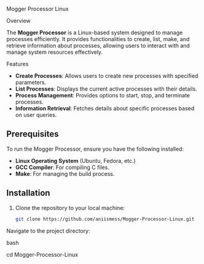  Mogger Processor Linux

Overview

The **Mogger Processor** is a Linux-based system designed to manage processes efficiently. It provides functionalities to create, list, make, and retrieve information about processes, allowing users to interact with and manage system resources effectively.

Features

- **Create Processes**: Allows users to create new processes with specified parameters.
- **List Processes**: Displays the current active processes with their details.
- **Process Management**: Provides options to start, stop, and terminate processes.
- **Information Retrieval**: Fetches details about specific processes based on user queries.

## Prerequisites

To run the Mogger Processor, ensure you have the following installed:

- **Linux Operating System** (Ubuntu, Fedora, etc.)
- **GCC Compiler**: For compiling C files.
- **Make**: For managing the build process.

## Installation

1. Clone the repository to your local machine:
   ```bash
   git clone https://github.com/aniismess/Mogger-Processor-Linux.git

Navigate to the project directory:

bash

cd Mogger-Processor-Linux
